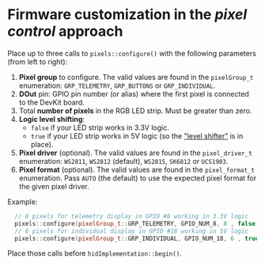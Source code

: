 # Firmware customization in the *pixel control* approach

Place up to three calls to `pixels::configure()` with the following parameters
(from left to right):

1. **Pixel group** to configure.
   The valid values are found in the `pixelGroup_t` enumeration:
   `GRP_TELEMETRY`, `GRP_BUTTONS` or `GRP_INDIVIDUAL`.
2. **DOut** pin: GPIO pin number (or alias) where the first pixel
   is connected to the DevKit board.
3. Total **number of pixels** in the RGB LED strip.
   Must be greater than zero.
4. **Logic level shifting**:
   - `false` if your LED strip works in 3.3V logic.
   - `true` if your LED strip works in 5V logic
     (so the ["level shifter"](../../LEDs_en.md)
      is in place).
5. **Pixel driver** (optional).
   The valid values are found in the `pixel_driver_t` enumeration:
   `WS2811`, `WS2812` (default), `WS2815`, `SK6812` or `UCS1903`.
6. **Pixel format** (optional).
    The valid values are found in the `pixel_format_t` enumeration.
    Pass `AUTO` (the default) to use the expected pixel format
    for the given pixel driver.

Example:

```c++
  // 8 pixels for telemetry display in GPIO #8 working in 3.3V logic
  pixels::configure(pixelGroup_t::GRP_TELEMETRY, GPIO_NUM_8, 8 , false);
  // 6 pixels for individual display in GPIO #18 working in 5V logic
  pixels::configure(pixelGroup_t::GRP_INDIVIDUAL, GPIO_NUM_18, 6 , true, pixel_driver_t::WS2815, pixel_format_t::BGR);
```

Place those calls before `hidImplementation::begin()`.
